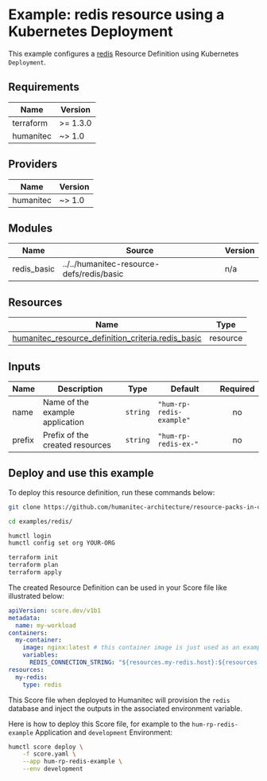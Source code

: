# Example: redis resource using a Kubernetes Deployment

This example configures a [redis](https://developer.humanitec.com/platform-orchestrator/reference/resource-types/#redis) Resource Definition using Kubernetes `Deployment`.

<!-- BEGIN_TF_DOCS -->
## Requirements

| Name | Version |
|------|---------|
| terraform | >= 1.3.0 |
| humanitec | ~> 1.0 |

## Providers

| Name | Version |
|------|---------|
| humanitec | ~> 1.0 |

## Modules

| Name | Source | Version |
|------|--------|---------|
| redis\_basic | ../../humanitec-resource-defs/redis/basic | n/a |

## Resources

| Name | Type |
|------|------|
| [humanitec_resource_definition_criteria.redis_basic](https://registry.terraform.io/providers/humanitec/humanitec/latest/docs/resources/resource_definition_criteria) | resource |

## Inputs

| Name | Description | Type | Default | Required |
|------|-------------|------|---------|:--------:|
| name | Name of the example application | `string` | `"hum-rp-redis-example"` | no |
| prefix | Prefix of the created resources | `string` | `"hum-rp-redis-ex-"` | no |
<!-- END_TF_DOCS -->


## Deploy and use this example

To deploy this resource definition, run these commands below:
```bash
git clone https://github.com/humanitec-architecture/resource-packs-in-cluster

cd examples/redis/

humctl login
humctl config set org YOUR-ORG

terraform init
terraform plan
terraform apply
```

The created Resource Definition can be used in your Score file like illustrated below:
```yaml
apiVersion: score.dev/v1b1
metadata:
  name: my-workload
containers:
  my-container:
    image: nginx:latest # this container image is just used as an example, it's not talking to redis.
    variables:
      REDIS_CONNECTION_STRING: "${resources.my-redis.host}:${resources.my-redis.port},user=${resources.my-redis.username},password=${resources.my-redis.password}"
resources:
  my-redis:
    type: redis
```

This Score file when deployed to Humanitec will provision the `redis` database and inject the outputs in the associated environment variable.

Here is how to deploy this Score file, for example to the `hum-rp-redis-example` Application and `development` Environment:
```bash
humctl score deploy \
    -f score.yaml \
    --app hum-rp-redis-example \
    --env development
```
